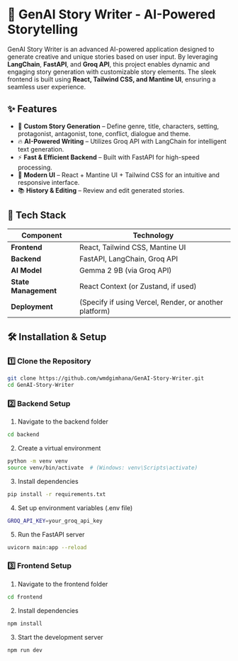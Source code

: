 # 🚀 GenAI Story Writer - AI-Powered Storytelling

GenAI Story Writer is an advanced AI-powered application designed to generate creative and unique stories based on user input. By leveraging **LangChain**, **FastAPI**, and **Groq API**, this project enables dynamic and engaging story generation with customizable story elements. The sleek frontend is built using **React, Tailwind CSS, and Mantine UI**, ensuring a seamless user experience.

## ✨ Features

- 📝 **Custom Story Generation** – Define genre, title, characters, setting, protagonist, antagonist, tone, conflict, dialogue and theme.
- 🔥 **AI-Powered Writing** – Utilizes Groq API with LangChain for intelligent text generation.
- ⚡ **Fast & Efficient Backend** – Built with FastAPI for high-speed processing.
- 🎨 **Modern UI** – React + Mantine UI + Tailwind CSS for an intuitive and responsive interface.
- 📚 **History & Editing** – Review and edit generated stories.

## 🚀 Tech Stack

| Component  | Technology |
|------------|-----------|
| **Frontend** | React, Tailwind CSS, Mantine UI |
| **Backend**  | FastAPI, LangChain, Groq API |
| **AI Model** | Gemma 2 9B (via Groq API) |
| **State Management** | React Context (or Zustand, if used) |
| **Deployment** | (Specify if using Vercel, Render, or another platform) |

## 🛠 Installation & Setup

### **1️⃣ Clone the Repository**
```sh
git clone https://github.com/wmdgimhana/GenAI-Story-Writer.git
cd GenAI-Story-Writer
```
### **2️⃣ Backend Setup**
1. Navigate to the backend folder
```sh
cd backend
```
2. Create a virtual environment
```sh
python -m venv venv
source venv/bin/activate  # (Windows: venv\Scripts\activate)
```
3. Install dependencies
```sh
pip install -r requirements.txt
```
4. Set up environment variables (.env file)
```sh
GROQ_API_KEY=your_groq_api_key
```
5. Run the FastAPI server
```sh
uvicorn main:app --reload
```

### **3️⃣ Frontend Setup**
1. Navigate to the frontend folder
```sh
cd frontend
```
2. Install dependencies
```sh
npm install
```
3. Start the development server
```sh
npm run dev
```


